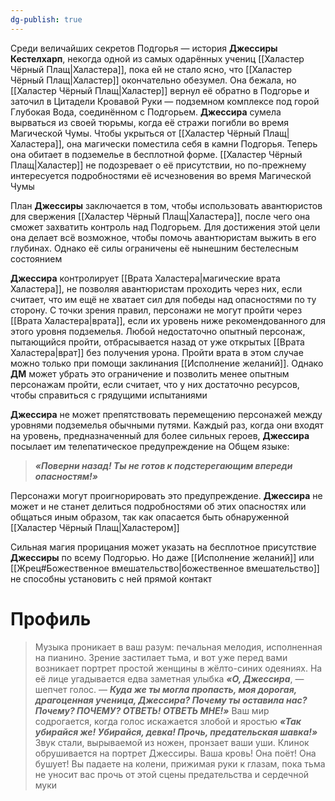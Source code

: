 ```yaml
---
dg-publish: true
---
```

Среди величайших секретов Подгорья — история **Джессиры Кестелхарп**, некогда одной из самых одарённых учениц [[Халастер Чёрный Плащ|Халастера]], пока ей не стало ясно, что [[Халастер Чёрный Плащ|Халастер]] окончательно обезумел. Она бежала, но [[Халастер Чёрный Плащ|Халастер]] вернул её обратно в Подгорье и заточил в Цитадели Кровавой Руки — подземном комплексе под горой Глубокая Вода, соединённом с Подгорьем. **Джессира** сумела вырваться из своей тюрьмы, когда её стражи погибли во время Магической Чумы. Чтобы укрыться от [[Халастер Чёрный Плащ|Халастера]], она магически поместила себя в камни Подгорья. Теперь она обитает в подземелье в бесплотной форме. [[Халастер Чёрный Плащ|Халастер]] не подозревает о её присутствии, но по-прежнему интересуется подробностями её исчезновения во время Магической Чумы

План **Джессиры** заключается в том, чтобы использовать авантюристов для свержения [[Халастер Чёрный Плащ|Халастера]], после чего она сможет захватить контроль над Подгорьем. Для достижения этой цели она делает всё возможное, чтобы помочь авантюристам выжить в его глубинах. Однако её силы ограничены её нынешним бестелесным состоянием

**Джессира** контролирует [[Врата Халастера|магические врата Халастера]], не позволяя авантюристам проходить через них, если считает, что им ещё не хватает сил для победы над опасностями по ту сторону. С точки зрения правил, персонажи не могут пройти через [[Врата Халастера|врата]], если их уровень ниже рекомендованного для этого уровня подземелья. Любой недостаточно опытный персонаж, пытающийся пройти, отбрасывается назад от уже открытых [[Врата Халастера|врат]] без получения урона. Пройти врата в этом случае можно только при помощи заклинания [[Исполнение желаний]]. Однако **ДМ** может убрать это ограничение и позволить менее опытным персонажам пройти, если считает, что у них достаточно ресурсов, чтобы справиться с грядущими испытаниями

**Джессира** не может препятствовать перемещению персонажей между уровнями подземелья обычными путями. Каждый раз, когда они входят на уровень, предназначенный для более сильных героев, **Джессира** посылает им телепатическое предупреждение на Общем языке:

> ***«Поверни назад! Ты не готов к подстерегающим впереди опасностям!»***

Персонажи могут проигнорировать это предупреждение. **Джессира** не может и не станет делиться подробностями об этих опасностях или общаться иным образом, так как опасается быть обнаруженной [[Халастер Чёрный Плащ|Халастером]]

Сильная магия прорицания может указать на бесплотное присутствие **Джессиры** по всему Подгорью. Но даже [[Исполнение желаний]] или [[Жрец#Божественное вмешательство|божественное вмешательство]] не способны установить с ней прямой контакт

# Профиль

> Музыка проникает в ваш разум: печальная мелодия, исполненная на пианино. Зрение застилает тьма, и вот уже перед вами возникает портрет простой женщины в жёлто-синих одеяниях. На её лице угадывается едва заметная улыбка
> ***«О, Джессира***, — шепчет голос. — ***Куда же ты могла пропасть, моя дорогая, драгоценная ученица, Джессира? Почему ты оставила нас? Почему? ПОЧЕМУ? ОТВЕТЬ! ОТВЕТЬ МНЕ!»***
> Ваш мир содрогается, когда голос искажается злобой и яростью
> ***«Так убирайся же! Убирайся, девка! Прочь, предательская шавка!»***
> Звук стали, вырываемой из ножен, пронзает ваши уши. Клинок обрушивается на портрет Джессиры. Ваша кровь! Она поёт! Она бушует! Вы падаете на колени, прижимая руки к глазам, пока тьма не уносит вас прочь от этой сцены предательства и сердечной муки